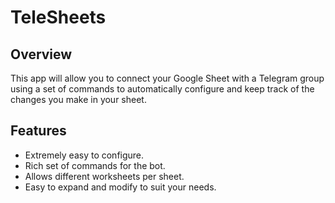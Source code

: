 # TeleSheets
## Overview
This app will allow you to connect your Google Sheet with a Telegram group using a set of commands
to automatically configure and keep track of the changes you make in your sheet.

## Features
* Extremely easy to configure.
* Rich set of commands for the bot.
* Allows different worksheets per sheet.
* Easy to expand and modify to suit your needs.
